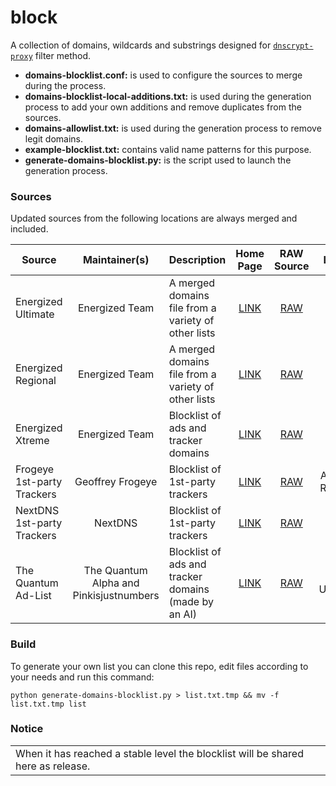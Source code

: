 # block

A collection of domains, wildcards and substrings designed for [`dnscrypt-proxy`](https://github.com/DNSCrypt/dnscrypt-proxy) filter method.

- __domains-blocklist.conf:__ is used to configure the sources to merge during the process.
- __domains-blocklist-local-additions.txt:__ is used during the generation process to add your own additions and remove duplicates from the sources.
- __domains-allowlist.txt:__ is used during the generation process to remove legit domains.
- __example-blocklist.txt:__ contains valid name patterns for this purpose.
- __generate-domains-blocklist.py:__ is the script used to launch the generation process.

### Sources

Updated sources from the following locations are always merged and included.

| Source | Maintainer(s) | Description | Home Page | RAW Source | License |
|--------|:-------------:|-------------|:---------:|:----------:|:-------:|
Energized Ultimate | Energized Team | A merged domains file from a variety of other lists  | [LINK](https://energized.pro/) | [RAW](https://block.energized.pro/ultimate/formats/domains.txt) | MIT |
Energized Regional | Energized Team | A merged domains file from a variety of other lists  | [LINK](https://energized.pro/) | [RAW](https://block.energized.pro/extensions/regional/formats/domains.txt) | MIT |
Energized Xtreme | Energized Team | Blocklist of ads and tracker domains  | [LINK](https://energized.pro/) | [RAW](https://block.energized.pro/extensions/xtreme/formats/domains.txt) | MIT |
Frogeye 1st-party Trackers | Geoffrey Frogeye | Blocklist of 1st-party trackers | [LINK](https://hostfiles.frogeye.fr/) | [RAW](https://hostfiles.frogeye.fr/firstparty-trackers.txt) | All Rights Reserved |
NextDNS 1st-party Trackers | NextDNS | Blocklist of 1st-party trackers | [LINK](https://nextdns.io/) | [RAW](https://raw.githubusercontent.com/nextdns/cname-cloaking-blocklist/master/domains) | MIT |
The Quantum Ad-List | The Quantum Alpha and Pinkisjustnumbers | Blocklist of ads and tracker domains (made by an AI) | [LINK](https://gitlab.com/The_Quantum_Alpha/the-quantum-ad-list) | [RAW](https://gitlab.com/The_Quantum_Alpha/the-quantum-ad-list/-/raw/master/For%20hosts%20file/The_Quantum_Ad-List.txt) | The Unlicense |

### Build

To generate your own list you can clone this repo, edit files according to your needs and run this command:
```
python generate-domains-blocklist.py > list.txt.tmp && mv -f list.txt.tmp list
```

### Notice

<table>
<tr>
<td>
When it has reached a stable level the blocklist will be shared here as release.
</td>
</tr>
</table>